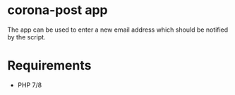 # corona-post app

The app can be used to enter a new email address which should be notified by the script.

# Requirements

- PHP 7/8